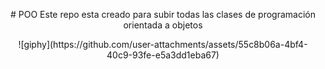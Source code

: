  <p align="center">
# POO
Este repo esta creado para subir todas las clases de programación orientada a objetos 
  
 <p align="center">
 ![giphy](https://github.com/user-attachments/assets/55c8b06a-4bf4-40c9-93fe-e5a3dd1eba67)


